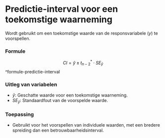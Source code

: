 # Predictie-interval voor een toekomstige waarneming
Wordt gebruikt om een toekomstige waarde van de responsvariabele ($y$) te voorspellen.

### Formule
$$
CI = \hat{y} \pm t_{n-2}^* \cdot SE_{\hat{y}}
$$
^formule-predictie-interval

### Uitleg van variabelen
- $\hat{y}$: Geschatte waarde voor een toekomstige waarneming.
- $SE_{\hat{y}}$: Standaardfout van de voorspelde waarde.

### Toepassing
- Gebruikt voor het voorspellen van individuele waarden, met een bredere spreiding dan een betrouwbaarheidsinterval.